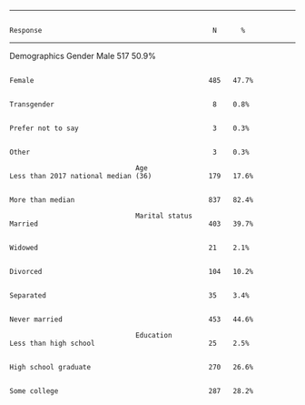 
------------------------------------------------------------------------------------------------------------------------------------------------
                                                                                   Response                                          N      %   
---------------------------------- ----------------------------------------------- ----------------------------------------------- ----- -------
Demographics                       Gender                                          Male                                             517   50.9% 

                                                                                   Female                                           485   47.7% 

                                                                                   Transgender                                       8    0.8%  

                                                                                   Prefer not to say                                 3    0.3%  

                                                                                   Other                                             3    0.3%  

                                   Age                                             Less than 2017 national median (36)              179   17.6% 

                                                                                   More than median                                 837   82.4% 

                                   Marital status                                  Married                                          403   39.7% 

                                                                                   Widowed                                          21    2.1%  

                                                                                   Divorced                                         104   10.2% 

                                                                                   Separated                                        35    3.4%  

                                                                                   Never married                                    453   44.6% 

                                   Education                                       Less than high school                            25    2.5%  

                                                                                   High school graduate                             270   26.6% 

                                                                                   Some college                                     287   28.2% 

                                                                                   2 year degree                                    138   13.6% 

                                                                                   4 year degree                                    206   20.3% 

                                                                                   Graduate or professional degree                  82    8.1%  

                                                                                   Doctorate                                         8    0.8%  

                                   Income                                          Less than 2017 national median ($61,372)         585   57.6% 

                                                                                   More than median                                 431   42.4% 

Attitudes toward charity           Frequency of donating to charity                More than once a month, less than once a year    566   55.7% 

                                                                                   At least once a month                            450   44.3% 

                                   Amount of donations to charity last year        $1-$49                                           337   33.2% 

                                                                                   $50-$99                                          245   24.1% 

                                                                                   $100-$499                                        233   22.9% 

                                                                                   $500-$999                                        107   10.5% 

                                                                                   $1000-$4,999                                     65    6.4%  

                                                                                   $5000-$9,999                                     18    1.8%  

                                                                                   $10,000+                                         11    1.1%  

                                   Importance of trusting charities                1 (not important)                                 7    0.7%  

                                                                                   2                                                 9    0.9%  

                                                                                   3                                                21    2.1%  

                                                                                   4                                                98    9.6%  

                                                                                   5                                                168   16.5% 

                                                                                   6                                                157   15.5% 

                                                                                   7 (important)                                    556   54.7% 

                                   Level of trust in charities                     1 (no trust)                                     14    1.4%  

                                                                                   2                                                20    2.0%  

                                                                                   3                                                68    6.7%  

                                                                                   4                                                257   25.3% 

                                                                                   5                                                328   32.3% 

                                                                                   6                                                169   16.6% 

                                                                                   7 (complete trust)                               160   15.7% 

                                   Frequency of volunteering                       Haven't volunteered in past 12 months            423   41.6% 

                                                                                   Rarely                                           20    2.0%  

                                                                                   More than once a month, less than once a year    322   31.7% 

                                                                                   At least once a month                            251   24.7% 

Politics, ideology, and religion   Frequency of following national news            Rarely                                           88    8.7%  

                                                                                   Once a week                                      216   21.3% 

                                                                                   At least once a day                              712   70.1% 

                                   Traveled to a developing country                Yes                                              250   24.6% 

                                                                                   No                                               766   75.4% 

                                   Voted in last election                          Yes                                              742   73.0% 

                                                                                   No                                               274   27.0% 

                                   Trust in political institutions and the state   1 (no trust)                                     123   12.1% 

                                                                                   2                                                155   15.3% 

                                                                                   3                                                207   20.4% 

                                                                                   4                                                276   27.2% 

                                                                                   5                                                151   14.9% 

                                                                                   6                                                49    4.8%  

                                                                                   7 (complete trust)                               55    5.4%  

                                   Political ideology                              1 (extremely liberal)                            87    8.6%  

                                                                                   2                                                87    8.6%  

                                                                                   3                                                112   11.0% 

                                                                                   4                                                363   35.7% 

                                                                                   5                                                175   17.2% 

                                                                                   6                                                80    7.9%  

                                                                                   7 (extremely conservative)                       112   11.0% 

                                   Involvement in activist causes                  Not involved                                     569   56.0% 

                                                                                   Involved                                         447   44.0% 

                                   Frequency of attending religious services       Not sure                                         11    1.1%  

                                                                                   Rarely                                           600   59.1% 

                                                                                   At least once a month                            405   39.9% 

                                   Importance of religion                          Not important                                    338   33.3% 

                                                                                   Important                                        678   66.7% 
------------------------------------------------------------------------------------------------------------------------------------------------

Table: Summary of individual respondent characteristics {#tbl:sample-details}

